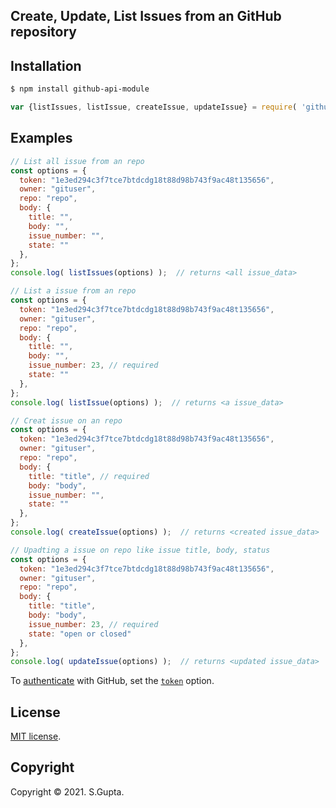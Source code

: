 ## Create, Update, List Issues from an GitHub repository


## Installation

``` bash
$ npm install github-api-module
```

``` javascript
var {listIssues, listIssue, createIssue, updateIssue} = require( 'github-api-module' );
```
## Examples
``` javascript
// List all issue from an repo
const options = {
  token: "1e3ed294c3f7tce7btdcdg18t88d98b743f9ac48t135656",
  owner: "gituser",
  repo: "repo",
  body: {
    title: "",
    body: "",
    issue_number: "",
    state: ""
  },
};
console.log( listIssues(options) );  // returns <all issue_data>
```
``` javascript
// List a issue from an repo
const options = {
  token: "1e3ed294c3f7tce7btdcdg18t88d98b743f9ac48t135656",
  owner: "gituser",
  repo: "repo",
  body: {
    title: "",
    body: "",
    issue_number: 23, // required
    state: ""
  },
};
console.log( listIssue(options) );  // returns <a issue_data>
```
``` javascript
// Creat issue on an repo
const options = {
  token: "1e3ed294c3f7tce7btdcdg18t88d98b743f9ac48t135656",
  owner: "gituser",
  repo: "repo",
  body: {
    title: "title", // required
    body: "body",
    issue_number: "",
    state: ""
  },
};
console.log( createIssue(options) );  // returns <created issue_data>
```
``` javascript
// Upadting a issue on repo like issue title, body, status
const options = {
  token: "1e3ed294c3f7tce7btdcdg18t88d98b743f9ac48t135656",
  owner: "gituser",
  repo: "repo",
  body: {
    title: "title",
    body: "body",
    issue_number: 23, // required
    state: "open or closed"
  },
};
console.log( updateIssue(options) );  // returns <updated issue_data>
```

To [authenticate][github-oauth2] with GitHub, set the [`token`][github-token] option.


## License

[MIT license](http://opensource.org/licenses/MIT).


## Copyright

Copyright &copy; 2021. S.Gupta.


[github-api]: https://developer.github.com/v3/
[github-token]: https://github.com/settings/tokens/new
[github-oauth2]: https://developer.github.com/v3/#oauth2-token-sent-in-a-header
[github-user-agent]: https://developer.github.com/v3/#user-agent-required
[github-rate-limit]: https://developer.github.com/v3/rate_limit/
